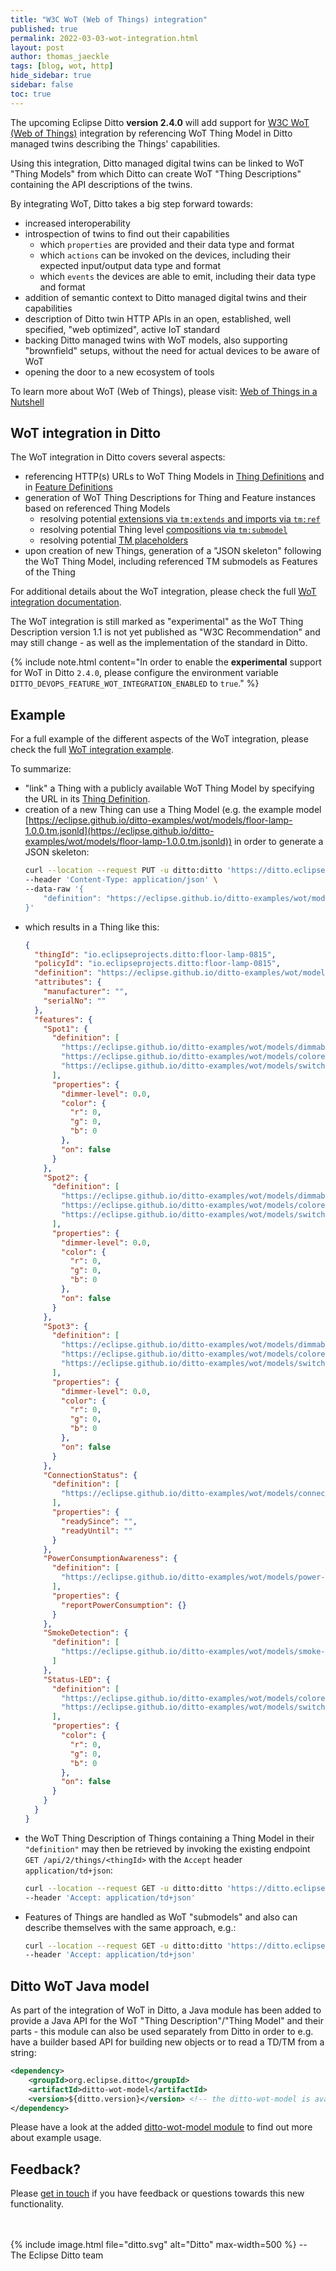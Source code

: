 ```yaml
---
title: "W3C WoT (Web of Things) integration"
published: true
permalink: 2022-03-03-wot-integration.html
layout: post
author: thomas_jaeckle
tags: [blog, wot, http]
hide_sidebar: true
sidebar: false
toc: true
---
```


The upcoming Eclipse Ditto **version 2.4.0** will add support for [W3C WoT (Web of Things)](https://www.w3.org/WoT/) 
integration by referencing WoT Thing Model in Ditto managed twins describing the Things' capabilities.

Using this integration, Ditto managed digital twins can be linked to WoT "Thing Models" from which Ditto can create 
WoT "Thing Descriptions" containing the API descriptions of the twins.

By integrating WoT, Ditto takes a big step forward towards:
* increased interoperability
* introspection of twins to find out their capabilities 
    * which `properties` are provided and their data type and format
    * which `actions` can be invoked on the devices, including their expected input/output data type and format 
    * which `events` the devices are able to emit, including their data type and format
* addition of semantic context to Ditto managed digital twins and their capabilities
* description of Ditto twin HTTP APIs in an open, established, well specified, "web optimized", active IoT standard
* backing Ditto managed twins with WoT models, also supporting "brownfield" setups, without the need for actual devices to be aware of WoT
* opening the door to a new ecosystem of tools

To learn more about WoT (Web of Things), please visit: [Web of Things in a Nutshell](https://www.w3.org/WoT/documentation/)


## WoT integration in Ditto

The WoT integration in Ditto covers several aspects:
* referencing HTTP(s) URLs to WoT Thing Models in [Thing Definitions](basic-thing.html#definition) and in [Feature Definitions](basic-feature.html#feature-definition)
* generation of WoT Thing Descriptions for Thing and Feature instances based on referenced Thing Models
    * resolving potential [extensions via `tm:extends` and imports via `tm:ref`](https://www.w3.org/TR/2022/WD-wot-thing-description11-20220311/#thing-model-extension-import)
    * resolving potential Thing level [compositions via `tm:submodel`](https://www.w3.org/TR/2022/WD-wot-thing-description11-20220311/#thing-model-composition)
    * resolving potential [TM placeholders](https://www.w3.org/TR/2022/WD-wot-thing-description11-20220311/#thing-model-td-placeholder)
* upon creation of new Things, generation of a "JSON skeleton" following the WoT Thing Model, including referenced 
  TM submodels as Features of the Thing

For additional details about the WoT integration, please check the full 
[WoT integration documentation](basic-wot-integration.html).

The WoT integration is still marked as "experimental" as the WoT Thing Description version 1.1 is not yet published as
"W3C Recommendation" and may still change - as well as the implementation of the standard in Ditto.

{% include note.html content="In order to enable the **experimental** support for WoT in Ditto `2.4.0`, please
      configure the environment variable `DITTO_DEVOPS_FEATURE_WOT_INTEGRATION_ENABLED` to `true`." %}

## Example 

For a full example of the different aspects of the WoT integration, please check the full 
[WoT integration example](basic-wot-integration-example.html).

To summarize:
* "link" a Thing with a publicly available WoT Thing Model by specifying the URL in its [Thing Definition](basic-thing.html#definition).
* creation of a new Thing can use a Thing Model (e.g. the example model [https://eclipse.github.io/ditto-examples/wot/models/floor-lamp-1.0.0.tm.jsonld](https://eclipse.github.io/ditto-examples/wot/models/floor-lamp-1.0.0.tm.jsonld)) in order to generate a JSON skeleton:
    ```bash
    curl --location --request PUT -u ditto:ditto 'https://ditto.eclipseprojects.io/api/2/things/io.eclipseprojects.ditto:floor-lamp-0815' \
    --header 'Content-Type: application/json' \
    --data-raw '{
        "definition": "https://eclipse.github.io/ditto-examples/wot/models/floor-lamp-1.0.0.tm.jsonld"
    }'
    ```
* which results in a Thing like this:
  ```json
  {
    "thingId": "io.eclipseprojects.ditto:floor-lamp-0815",
    "policyId": "io.eclipseprojects.ditto:floor-lamp-0815",
    "definition": "https://eclipse.github.io/ditto-examples/wot/models/floor-lamp-1.0.0.tm.jsonld",
    "attributes": {
      "manufacturer": "",
      "serialNo": ""
    },
    "features": {
      "Spot1": {
        "definition": [
          "https://eclipse.github.io/ditto-examples/wot/models/dimmable-colored-lamp-1.0.0.tm.jsonld",
          "https://eclipse.github.io/ditto-examples/wot/models/colored-lamp-1.0.0.tm.jsonld",
          "https://eclipse.github.io/ditto-examples/wot/models/switchable-1.0.0.tm.jsonld"
        ],
        "properties": {
          "dimmer-level": 0.0,
          "color": {
            "r": 0,
            "g": 0,
            "b": 0
          },
          "on": false
        }
      },
      "Spot2": {
        "definition": [
          "https://eclipse.github.io/ditto-examples/wot/models/dimmable-colored-lamp-1.0.0.tm.jsonld",
          "https://eclipse.github.io/ditto-examples/wot/models/colored-lamp-1.0.0.tm.jsonld",
          "https://eclipse.github.io/ditto-examples/wot/models/switchable-1.0.0.tm.jsonld"
        ],
        "properties": {
          "dimmer-level": 0.0,
          "color": {
            "r": 0,
            "g": 0,
            "b": 0
          },
          "on": false
        }
      },
      "Spot3": {
        "definition": [
          "https://eclipse.github.io/ditto-examples/wot/models/dimmable-colored-lamp-1.0.0.tm.jsonld",
          "https://eclipse.github.io/ditto-examples/wot/models/colored-lamp-1.0.0.tm.jsonld",
          "https://eclipse.github.io/ditto-examples/wot/models/switchable-1.0.0.tm.jsonld"
        ],
        "properties": {
          "dimmer-level": 0.0,
          "color": {
            "r": 0,
            "g": 0,
            "b": 0
          },
          "on": false
        }
      },
      "ConnectionStatus": {
        "definition": [
          "https://eclipse.github.io/ditto-examples/wot/models/connection-status-1.0.0.tm.jsonld"
        ],
        "properties": {
          "readySince": "",
          "readyUntil": ""
        }
      },
      "PowerConsumptionAwareness": {
        "definition": [
          "https://eclipse.github.io/ditto-examples/wot/models/power-consumption-aware-1.0.0.tm.jsonld"
        ],
        "properties": {
          "reportPowerConsumption": {}
        }
      },
      "SmokeDetection": {
        "definition": [
          "https://eclipse.github.io/ditto-examples/wot/models/smoke-detector-1.0.0.tm.jsonld"
        ]
      },
      "Status-LED": {
        "definition": [
          "https://eclipse.github.io/ditto-examples/wot/models/colored-lamp-1.0.0.tm.jsonld",
          "https://eclipse.github.io/ditto-examples/wot/models/switchable-1.0.0.tm.jsonld"
        ],
        "properties": {
          "color": {
            "r": 0,
            "g": 0,
            "b": 0
          },
          "on": false
        }
      }
    }
  }
  ```
* the WoT Thing Description of Things containing a Thing Model in their `"definition"` may then be retrieved by invoking 
  the existing endpoint<br/>
  `GET /api/2/things/<thingId>` with the `Accept` header `application/td+json`:
  ```bash
  curl --location --request GET -u ditto:ditto 'https://ditto.eclipseprojects.io/api/2/things/io.eclipseprojects.ditto:floor-lamp-0815' \
  --header 'Accept: application/td+json'
  ```
* Features of Things are handled as WoT "submodels" and also can describe themselves with the same approach, e.g.: 
  ```bash
  curl --location --request GET -u ditto:ditto 'https://ditto.eclipseprojects.io/api/2/things/io.eclipseprojects.ditto:floor-lamp-0815/features/Spot1' \
  --header 'Accept: application/td+json'
  ```


## Ditto WoT Java model

As part of the integration of WoT in Ditto, a Java module has been added to provide a Java API for the WoT 
"Thing Description"/"Thing Model" and their parts - this module can also be used separately from Ditto in order to
e.g. have a builder based API for building new objects or to read a TD/TM from a string:

```xml
<dependency>
    <groupId>org.eclipse.ditto</groupId>
    <artifactId>ditto-wot-model</artifactId>
    <version>${ditto.version}</version> <!-- the ditto-wot-model is available since "ditto.version" 2.4.0 -->
</dependency>
```

Please have a look at the added [ditto-wot-model module](https://github.com/eclipse/ditto/tree/master/wot/model) to find
out more about example usage.


## Feedback?

Please [get in touch](feedback.html) if you have feedback or questions towards this new functionality.

<br/>
<br/>
{% include image.html file="ditto.svg" alt="Ditto" max-width=500 %}
--<br/> 
The Eclipse Ditto team
